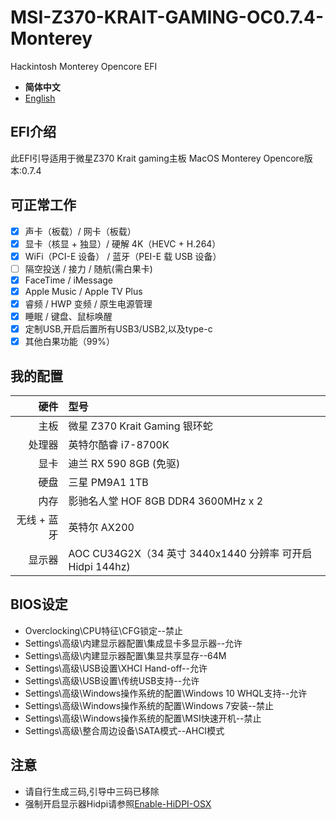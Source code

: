 # MSI-Z370-KRAIT-GAMING-OC0.7.4-Monterey
Hackintosh Monterey Opencore EFI

- **简体中文**
- [English](/.github/xxxx.md)

## EFI介绍

此EFI引导适用于微星Z370 Krait gaming主板
MacOS Monterey
Opencore版本:0.7.4


## 可正常工作

- [x] 声卡（板载）/ 网卡（板载）
- [x] 显卡（核显 + 独显）/ 硬解 4K（HEVC + H.264）
- [x] WiFi（PCI-E 设备） / 蓝牙（PEI-E 载 USB 设备）
- [ ] 隔空投送 / 接力 / 随航(需白果卡)
- [x] FaceTime / iMessage
- [x] Apple Music / Apple TV Plus
- [x] 睿频 / HWP 变频 / 原生电源管理
- [x] 睡眠 / 键盘、鼠标唤醒
- [x] 定制USB,开启后置所有USB3/USB2,以及type-c
- [x] 其他白果功能（99%）

## 我的配置

|         硬件       |                   型号                     | 
|-------------------:|:------------------------------------------|
|               主板 | 微星 Z370 Krait Gaming 银环蛇               |
|             处理器 | 英特尔酷睿 i7-8700K                          |
|               显卡 | 迪兰 RX 590 8GB (免驱)                      |
|               硬盘 | 三星 PM9A1 1TB                             |
|               内存 | 影驰名人堂 HOF 8GB DDR4 3600MHz x 2          |
|        无线 + 蓝牙 | 英特尔 AX200  |
|             显示器 | AOC CU34G2X（34 英寸 3440x1440 分辨率 可开启Hidpi 144hz)             |

## BIOS设定
- Overclocking\CPU特征\CFG锁定--禁止
- Settings\高级\内建显示器配置\集成显卡多显示器--允许
- Settings\高级\内建显示器配置\集显共享显存--64M
- Settings\高级\USB设置\XHCI Hand-off--允许
- Settings\高级\USB设置\传统USB支持--允许
- Settings\高级\Windows操作系统的配置\Windows 10 WHQL支持--允许
- Settings\高级\Windows操作系统的配置\Windows 7安装--禁止
- Settings\高级\Windows操作系统的配置\MSI快速开机--禁止
- Settings\高级\整合周边设备\SATA模式--AHCI模式

## 注意
- 请自行生成三码,引导中三码已移除
- 强制开启显示器Hidpi请参照[Enable-HiDPI-OSX](https://github.com/syscl/Enable-HiDPI-OSX)
